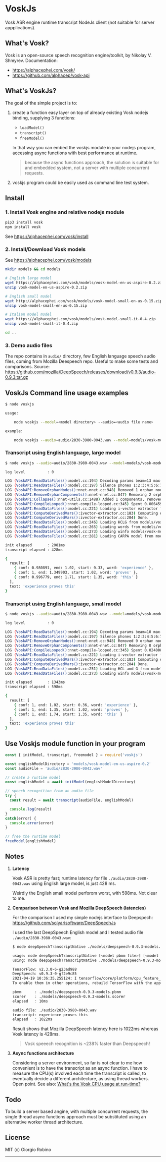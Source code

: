 # VoskJs

Vosk ASR engine runtime transcript NodeJs client (not suitable for server appplications).

## What's Vosk?

Vosk is an open-source speech recognition engine/toolkit, by Nikolay V. Shmyrev. 
Documentation:

- https://alphacephei.com/vosk/
- https://github.com/alphacep/vosk-api

## What's VoskJs?

The goal of the simple project is to:

1. create a function easy layer on top of already existing Vosk nodejs binding, supplying 3 functions: 

   - `loadModel()`
   - `transcript()`
   - `freeModel()`

   In that way you can embed the voskjs module in your nodejs program, 
   accessing async functions with best performance at runtime.

   > because the async functions approach, the solution is suitable for and embedded system, 
   > not a server with multiple concurrent requests.

2. voskjs program could be easily used as command line test system.

## Install 

### 1. Install Vosk engine and relative nodejs module

```bash
pip3 install vosk 
npm install vosk
```

See https://alphacephei.com/vosk/install


### 2. Install/Download Vosk models

See https://alphacephei.com/vosk/models

```bash
mkdir models && cd models

# English large model
wget https://alphacephei.com/vosk/models/vosk-model-en-us-aspire-0.2.zip
unzip vosk-model-en-us-aspire-0.2.zip

# English small model
wget http://alphacephei.com/vosk/models/vosk-model-small-en-us-0.15.zip
unzip vosk-model-small-en-us-0.15.zip

# Italian model model
wget https://alphacephei.com/vosk/models/vosk-model-small-it-0.4.zip
unzip vosk-model-small-it-0.4.zip

cd ..
```

### 3. Demo audio files

The repo contains in `audio/` directory, few English language speech audio files, coming from Mozilla Deespeech repo.
Useful to make some tests and comparisons. Source: https://github.com/mozilla/DeepSpeech/releases/download/v0.9.3/audio-0.9.3.tar.gz


## VoskJs Command line usage examples

```bash
$ node voskjs

usage:

    node voskjs --model=<model directory> --audio=<audio file name>

example:

    node voskjs --audio=audio/2830-3980-0043.wav --model=models/vosk-model-en-us-aspire-0.2
```

### Transcript using English language, large model

```bash
$ node voskjs --audio=audio/2830-3980-0043.wav --model=models/vosk-model-en-us-aspire-0.2

log level          : 0

LOG (VoskAPI:ReadDataFiles():model.cc:194) Decoding params beam=13 max-active=7000 lattice-beam=6
LOG (VoskAPI:ReadDataFiles():model.cc:197) Silence phones 1:2:3:4:5:6:7:8:9:10:11:12:13:14:15
LOG (VoskAPI:RemoveOrphanNodes():nnet-nnet.cc:948) Removed 1 orphan nodes.
LOG (VoskAPI:RemoveOrphanComponents():nnet-nnet.cc:847) Removing 2 orphan components.
LOG (VoskAPI:Collapse():nnet-utils.cc:1488) Added 1 components, removed 2
LOG (VoskAPI:CompileLooped():nnet-compile-looped.cc:345) Spent 0.006459 seconds in looped compilation.
LOG (VoskAPI:ReadDataFiles():model.cc:221) Loading i-vector extractor from models/vosk-model-en-us-aspire-0.2/ivector/final.ie
LOG (VoskAPI:ComputeDerivedVars():ivector-extractor.cc:183) Computing derived variables for iVector extractor
LOG (VoskAPI:ComputeDerivedVars():ivector-extractor.cc:204) Done.
LOG (VoskAPI:ReadDataFiles():model.cc:246) Loading HCLG from models/vosk-model-en-us-aspire-0.2/graph/HCLG.fst
LOG (VoskAPI:ReadDataFiles():model.cc:265) Loading words from models/vosk-model-en-us-aspire-0.2/graph/words.txt
LOG (VoskAPI:ReadDataFiles():model.cc:273) Loading winfo models/vosk-model-en-us-aspire-0.2/graph/phones/word_boundary.int
LOG (VoskAPI:ReadDataFiles():model.cc:281) Loading CARPA model from models/vosk-model-en-us-aspire-0.2/rescore/G.carpa

init elapsed       : 2081ms
transcript elapsed : 428ms

{
  result: [
    { conf: 0.980891, end: 1.02, start: 0.33, word: 'experience' },
    { conf: 1, end: 1.349903, start: 1.02, word: 'proves' },
    { conf: 0.996779, end: 1.71, start: 1.35, word: 'this' }
  ],
  text: 'experience proves this'
}


```

### Transcript using English language, small model

```bash
$ node voskjs --audio=audio/2830-3980-0043.wav --model=models/vosk-model-small-en-us-0.15

log level          : 0

LOG (VoskAPI:ReadDataFiles():model.cc:194) Decoding params beam=10 max-active=3000 lattice-beam=2
LOG (VoskAPI:ReadDataFiles():model.cc:197) Silence phones 1:2:3:4:5:6:7:8:9:10
LOG (VoskAPI:RemoveOrphanNodes():nnet-nnet.cc:948) Removed 0 orphan nodes.
LOG (VoskAPI:RemoveOrphanComponents():nnet-nnet.cc:847) Removing 0 orphan components.
LOG (VoskAPI:CompileLooped():nnet-compile-looped.cc:345) Spent 0.0248089 seconds in looped compilation.
LOG (VoskAPI:ReadDataFiles():model.cc:221) Loading i-vector extractor from models/vosk-model-small-en-us-0.15/ivector/final.ie
LOG (VoskAPI:ComputeDerivedVars():ivector-extractor.cc:183) Computing derived variables for iVector extractor
LOG (VoskAPI:ComputeDerivedVars():ivector-extractor.cc:204) Done.
LOG (VoskAPI:ReadDataFiles():model.cc:251) Loading HCL and G from models/vosk-model-small-en-us-0.15/graph/HCLr.fst models/vosk-model-small-en-us-0.15/graph/Gr.fst
LOG (VoskAPI:ReadDataFiles():model.cc:273) Loading winfo models/vosk-model-small-en-us-0.15/graph/phones/word_boundary.int

init elapsed       : 1343ms
transcript elapsed : 598ms

{
  result: [
    { conf: 1, end: 1.02, start: 0.36, word: 'experience' },
    { conf: 1, end: 1.35, start: 1.02, word: 'proves' },
    { conf: 1, end: 1.74, start: 1.35, word: 'this' }
  ],
  text: 'experience proves this'
}
```

## Use Voskjs module function in your program

```javascript
const { initModel, transcript, freemodel } = require('voskjs')

const englishModelDirectory = 'models/vosk-model-en-us-aspire-0.2'
const audioFile = 'audio/2830-3980-0043.wav'

// create a runtime model
const englishModel = await initModel(englishModelDirectory)

// speech recognition from an audio file
try {
  const result = await transcript(audioFile, englishModel) 

  console.log(result)
}  
catch(error) {
  console.error(error) 
}  

// free the runtime model
freeModel(englishModel)
```


## Notes

1. **Latency**

   Vosk ASR is pretty fast; runtime latency for file `./audio/2830-3980-0043.wav`
   using English large model, is just 428 ms. 

   Weirdly the English small model perforom worst, with 598ms. Not clear to me. 

2. **Comparison between Vosk and Mozilla DeepSpeech (latencies)**

   For the comparison I used my simple nodejs interface to Deepspech: 
   https://github.com/solyarisoftware/DeepSpeechJs 

   I used the last DeepSpeech English model and I tested audio file `./audio/2830-3980-0043.wav`:

   ```bash
   $ node deepSpeechTranscriptNative ./models/deepspeech-0.9.3-models.pbmm ./models/deepspeech-0.9.3-models.scorer ./audio/2830-3980-0043.wav 

   usage: node deepSpeechTranscriptNative [<model pbmm file>] [<model scorer file>] [<audio file>]
   using: node deepSpeechTranscriptNative ./models/deepspeech-0.9.3-models.pbmm ./models/deepspeech-0.9.3-models.scorer ./audio/2830-3980-0043.wav

   TensorFlow: v2.3.0-6-g23ad988
   DeepSpeech: v0.9.3-0-gf2e9c85
   2021-04-19 10:36:35.255124: I tensorflow/core/platform/cpu_feature_guard.cc:142] This TensorFlow binary is optimized with oneAPI Deep Neural Network Library (oneDNN)to use the following CPU instructions in performance-critical operations:  AVX2 FMA
   To enable them in other operations, rebuild TensorFlow with the appropriate compiler flags.

   pbmm      : ./models/deepspeech-0.9.3-models.pbmm
   scorer    : ./models/deepspeech-0.9.3-models.scorer
   elapsed   : 10ms

   audio file: ./audio/2830-3980-0043.wav
   transcript: experience proves this
   elapsed   : 1022ms
   ```

   Result shows that Mozilla DeepSpeech latency here is 1022ms whereas Vosk latency is 428ms. 
   
   > Vosk speeech recognition is ~238% faster than Deepspeech!

3. **Async functions architecture**

   Considering a server environment, so far is not clear to me how convenient is to have the transcript as an async function. 
   I have to measure the CPU(s) involved each time the transcript is called, to eventually decide a different architecture, as using thread workers.
   Open point. See also: [What's the Vosk CPU usage at run-time?](https://github.com/alphacep/vosk-api/issues/498)

## Todo

To build a server based angine, with multiple concurrent requests, 
the single thread async functions approach must be substituted using an alternative worker thread architecture.

## License

MIT (c) Giorgio Robino 

---
